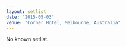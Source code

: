 ```yaml
---
layout: setlist
date: "2015-05-03"
venue: "Corner Hotel, Melbourne, Australia"
---
```


No known setlist.
